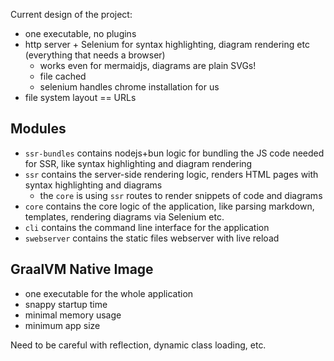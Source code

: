 

Current design of the project:
- one executable, no plugins
- http server + Selenium for syntax highlighting, diagram rendering etc (everything that needs a browser)
  - works even for mermaidjs, diagrams are plain SVGs!
  - file cached
  - selenium handles chrome installation for us
- file system layout == URLs



## Modules

- `ssr-bundles` contains nodejs+bun logic for bundling the JS code needed for SSR, like syntax highlighting and diagram rendering
- `ssr` contains the server-side rendering logic, renders HTML pages with syntax highlighting and diagrams
  - the `core` is using `ssr` routes to render snippets of code and diagrams
- `core` contains the core logic of the application, like parsing markdown, templates, rendering diagrams via Selenium etc.
- `cli` contains the command line interface for the application
- `swebserver` contains the static files webserver with live reload



## GraalVM Native Image

- one executable for the whole application
- snappy startup time
- minimal memory usage
- minimum app size

Need to be careful with reflection, dynamic class loading, etc.


